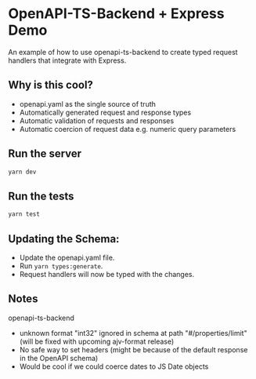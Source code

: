 # OpenAPI-TS-Backend + Express Demo

An example of how to use openapi-ts-backend to create typed request handlers that integrate with Express.

## Why is this cool?

- openapi.yaml as the single source of truth
- Automatically generated request and response types
- Automatic validation of requests and responses
- Automatic coercion of request data e.g. numeric query parameters

## Run the server

```sh
yarn dev
```

## Run the tests

```sh
yarn test
```

## Updating the Schema:

- Update the openapi.yaml file.
- Run `yarn types:generate`.
- Request handlers will now be typed with the changes.

## Notes

openapi-ts-backend

- unknown format "int32" ignored in schema at path "#/properties/limit" (will be fixed with upcoming ajv-format release)
- No safe way to set headers (might be because of the default response in the OpenAPI schema)
- Would be cool if we could coerce dates to JS Date objects
